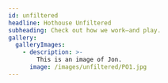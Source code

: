 ```yaml
---
id: unfiltered
headline: Hothouse Unfiltered
subheading: Check out how we work—and play.
gallery:
  galleryImages:
    - description: >-
        This is an image of Jon.
      image: /images/unfiltered/PO1.jpg
---
```

